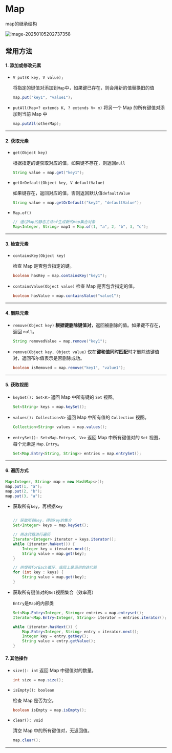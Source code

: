 # Map

map的继承结构


![image-20250105202737358](https://typora-image-jiege.oss-cn-hangzhou.aliyuncs.com/jiegeisstudyingjava-12581/image-20250105202737358.png)

## 常用方法

#### 1. 添加或修改元素

- `V put(K key, V value);`	

  将指定的键值对添加到`Map`中，如果键已存在，则会用新的值替换旧的值

  ```java
  map.put("key1", "value1");
  ```

- `putAll(Map<? extends K, ? extends V> m)`
  将另一个 Map 的所有键值对添加到当前 Map 中

  ```java
  map.putAll(otherMap);
  ```

---



#### 2. 获取元素

- `get(Object key)`

  根据指定的键获取对应的值，如果键不存在，则返回`null`

  ```java
  String value = map.get("key1");
  ```

- `getOrDefault(Object key, V defaultValue)`

  如果键存在，返回对应的值，否则返回默认值`defaultValue`

  ```java
  String value = map.getOrDefault("key2", "defaultValue");
  ```

- `Map.of()`

  ```java
  // 通过Map的静态方法of生成新的map集合对象
  Map<Integer, String> map1 = Map.of(1, "a", 2, "b", 3, "c");
  ```

---



#### 3. 检查元素

- `containsKey(Object key)`

  检查 Map 是否包含指定的键。

  ```java
  boolean hasKey = map.containsKey("key1");
  ```

- `containsValue(Object value)`
  检查 Map 是否包含指定的值。

  ```java
  boolean hasValue = map.containsValue("value1");
  ```

---



#### 4. 删除元素

- `remove(Object key)`
  **根据键删除键值对**，返回被删除的值。如果键不存在，返回 `null`。

  ```java
  String removedValue = map.remove("key1");
  ```

- `remove(Object key, Object value)`
  仅在**键和值同时匹配**时才删除该键值对，返回布尔值表示是否删除成功。

  ```java
  boolean isRemoved = map.remove("key1", "value1");
  ```

---



#### 5. 获取视图

- `keySet(): Set<K>`
  返回 Map 中所有键的 `Set` 视图。

  ```java
  Set<String> keys = map.keySet();
  ```

- `values(): Collection<V>`
  返回 Map 中所有值的 `Collection` 视图。

  ```java
  Collection<String> values = map.values();
  ```

- `entrySet(): Set<Map.Entry<K, V>>`
  返回 Map 中所有键值对的 `Set` 视图，每个元素是 `Map.Entry`。

  ```java
  Set<Map.Entry<String, String>> entries = map.entrySet();
  ```

---



#### 6. 遍历方式

```java
Map<Integer, String> map = new HashMap<>();
map.put(1, "a");
map.put(2, "b");
map.put(3, "a");
```

- 获取所有`key`，再根据`Key`

  ```java
  
  // 获取所有key，得到key的集合
  Set<Integer> keys = map.keySet();
  
  // 用迭代器进行遍历
  Iterator<Integer> iterator = keys.iterator();
  while (iterator.haNext()) {
      Integer key = iterator.next();
      String value = map.get(key);
  }
  
  // 用增强forEach循环，底层上是调用的迭代器
  for (int key : keys) {
      String value = map.get(key);
  }
  ```

- 获取所有键值对的`Set`视图集合（效率高）

  `Entry`是`Map`的内部类

  ```java
  Set<Map.Entry<Integer, String>> entries = map.entryset();
  Iterator<Map.Entry<Integer, String>> iterator = entries.iterator();
  
  while (iterator.hasNext()) {
      Map.Entry<Integer, String> entry = iterator.next();
      Integer key = entry.getKey();
      String value = entry.getValue();
  }
  ```

  

#### 7. 其他操作

- `size(): int`
  返回 Map 中键值对的数量。

  ```java
  int size = map.size();
  ```

- `isEmpty(): boolean`

  检查 Map 是否为空。

  ```java
  boolean isEmpty = map.isEmpty();
  ```

- `clear(): void`

  清空 Map 中的所有键值对，无返回值。

  ```java
  map.clear();
  ```

---



